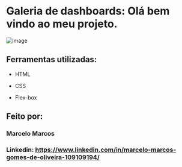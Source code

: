 # Galeria de dashboards: Olá bem vindo ao meu projeto.

![image](https://www.flickr.com/photos/200691548@N03/53742821514/in/photostream/lightbox/)


## Ferramentas utilizadas:

* HTML

* CSS

* Flex-box

## Feito por:

### Marcelo Marcos

### Linkedin: https://www.linkedin.com/in/marcelo-marcos-gomes-de-oliveira-109109194/
